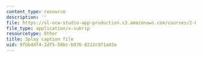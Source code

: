 ```yaml
---
content_type: resource
description: ''
file: https://ol-ocw-studio-app-production.s3.amazonaws.com/courses/2-003sc-engineering-dynamics-fall-2011/9fbb4df42df558bcb0768222c971ad3a_zNCBDrnT05E.vtt
file_type: application/x-subrip
resourcetype: Other
title: 3play caption file
uid: 9fbb4df4-2df5-58bc-b076-8222c971ad3a
---
```


